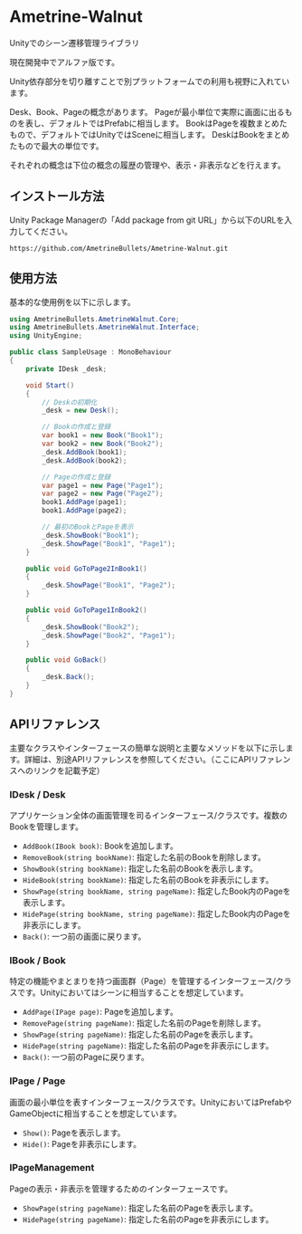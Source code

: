 # Ametrine-Walnut

Unityでのシーン遷移管理ライブラリ

現在開発中でアルファ版です。

Unity依存部分を切り離すことで別プラットフォームでの利用も視野に入れています。

Desk、Book、Pageの概念があります。
Pageが最小単位で実際に画面に出るものを表し、デフォルトではPrefabに相当します。
BookはPageを複数まとめたもので、デフォルトではUnityではSceneに相当します。
DeskはBookをまとめたもので最大の単位です。

それぞれの概念は下位の概念の履歴の管理や、表示・非表示などを行えます。

## インストール方法

Unity Package Managerの「Add package from git URL」から以下のURLを入力してください。

`https://github.com/AmetrineBullets/Ametrine-Walnut.git`

## 使用方法

基本的な使用例を以下に示します。

```csharp
using AmetrineBullets.AmetrineWalnut.Core;
using AmetrineBullets.AmetrineWalnut.Interface;
using UnityEngine;

public class SampleUsage : MonoBehaviour
{
    private IDesk _desk;

    void Start()
    {
        // Deskの初期化
        _desk = new Desk();

        // Bookの作成と登録
        var book1 = new Book("Book1");
        var book2 = new Book("Book2");
        _desk.AddBook(book1);
        _desk.AddBook(book2);

        // Pageの作成と登録
        var page1 = new Page("Page1");
        var page2 = new Page("Page2");
        book1.AddPage(page1);
        book1.AddPage(page2);

        // 最初のBookとPageを表示
        _desk.ShowBook("Book1");
        _desk.ShowPage("Book1", "Page1");
    }

    public void GoToPage2InBook1()
    {
        _desk.ShowPage("Book1", "Page2");
    }

    public void GoToPage1InBook2()
    {
        _desk.ShowBook("Book2");
        _desk.ShowPage("Book2", "Page1");
    }

    public void GoBack()
    {
        _desk.Back();
    }
}
```

## APIリファレンス

主要なクラスやインターフェースの簡単な説明と主要なメソッドを以下に示します。詳細は、別途APIリファレンスを参照してください。（ここにAPIリファレンスへのリンクを記載予定）

### IDesk / Desk

アプリケーション全体の画面管理を司るインターフェース/クラスです。複数のBookを管理します。

-   `AddBook(IBook book)`: Bookを追加します。
-   `RemoveBook(string bookName)`: 指定した名前のBookを削除します。
-   `ShowBook(string bookName)`: 指定した名前のBookを表示します。
-   `HideBook(string bookName)`: 指定した名前のBookを非表示にします。
-   `ShowPage(string bookName, string pageName)`: 指定したBook内のPageを表示します。
-   `HidePage(string bookName, string pageName)`: 指定したBook内のPageを非表示にします。
-   `Back()`: 一つ前の画面に戻ります。

### IBook / Book

特定の機能やまとまりを持つ画面群（Page）を管理するインターフェース/クラスです。Unityにおいてはシーンに相当することを想定しています。

-   `AddPage(IPage page)`: Pageを追加します。
-   `RemovePage(string pageName)`: 指定した名前のPageを削除します。
-   `ShowPage(string pageName)`: 指定した名前のPageを表示します。
-   `HidePage(string pageName)`: 指定した名前のPageを非表示にします。
-   `Back()`: 一つ前のPageに戻ります。

### IPage / Page

画面の最小単位を表すインターフェース/クラスです。UnityにおいてはPrefabやGameObjectに相当することを想定しています。

-   `Show()`: Pageを表示します。
-   `Hide()`: Pageを非表示にします。

### IPageManagement

Pageの表示・非表示を管理するためのインターフェースです。

-   `ShowPage(string pageName)`: 指定した名前のPageを表示します。
-   `HidePage(string pageName)`: 指定した名前のPageを非表示にします。
